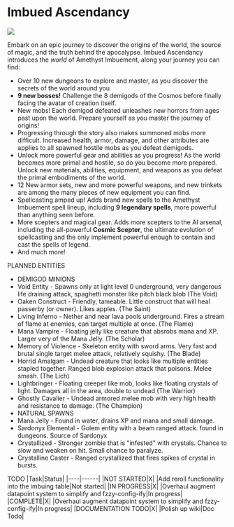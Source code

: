 # Imbued Ascendancy
<p align="left">
<a href="https://opensource.org/licenses/MIT"><img src="https://img.shields.io/badge/License-MIT-brightgreen.svg"></a>
</p>

Embark on an epic journey to discover the origins of the world, the source of magic, and the truth behind the apocalypse. Imbued Ascendancy introduces the *world* of Amethyst Imbuement, along your journey you can find:
* Over 10 new dungeons to explore and master, as you discover the secrets of the world around you
* **9 new bosses!** Challenge the 8 demigods of the Cosmos before finally facing the avatar of creation itself.
* New mobs! Each demigod defeated unleashes new horrors from ages past upon the world. Prepare yourself as you master the journey of origins!
* Progressing through the story also makes summoned mobs more difficult. Increased health, armor, damage, and other attributes are applies to all spawned hostile mobs as you defeat demigods.
* Unlock more powerful gear and abilities as you progress! As the world becomes more primal and hostile, so do you become more prepared. Unlock new materials, abilities, equipment, and weapons as you defeat the primal embodiments of the world.
* 12 New armor sets, new and more powerful weapons, and new trinkets are among the many pieces of new equipment you can find.
* Spellcasting amped up! Adds brand new spells to the Amethyst Imbuement spell lineup, including **9 legendary spells**, more powerful than anything seen before.
* More scepters and magical gear. Adds more scepters to the AI arsenal, including the all-powerful **Cosmic Scepter**, the ultimate evolution of spellcasting and the only implement powerful enough to contain and cast the spells of legend.
* And much more!

PLANNED ENTITIES
* DEMIGOD MINIONS
* Void Entity - Spawns only at light level 0 underground, very dangerous life draining attack, spaghetti monster like pitch black blob (The Void)
* Oaken Construct - Friendly, tameable. Little construct that will heal passerby (or owner). Likes apples. (The Saint)
* Living Inferno - Nether and near lava pools underground. Fires a stream of flame at enemies, can target multiple at once. (The Flame)
* Mana Vampire - Floating jelly like creature that absrobs mana and XP. Larger very of the Mana Jelly. (The Scholar)
* Memory of Violence - Skeleton entity with sword arms. Very fast and brutal single target melee attack, relatively squishy. (The Blade)
* Horrid Amalgam - Undead creature that looks like multiple entities stapled together. Ranged blob explosion attack that poisons. Melee smash. (The Lich)
* Lightbringer - Floating creeper like mob, looks like floating crystals of light. Damages all in the area, double to undead (The Warrior)
* Ghostly Cavalier - Undead armored melee mob with very high health and resistance to damage. (The Champion)
* NATURAL SPAWNS
* Mana Jelly - Found in water, drains XP and mana and small damage.
* Sardonyx Elemental - Golem entity with a beam ranged attack. found in dungeons. Source of Sardonyx
* Crystallized - Stronger zombie that is "infested" with crystals. Chance to slow and weaken on hit. Small chance to paralyze.
* Crystalline Caster - Ranged crystallized that fires spikes of crystal in bursts.

TODO
|Task|Status|
|----|------|
|NOT STARTED|X|
|Add reroll functionality into the imbuing table|Not started|
|IN PROGRESS|X|
|Overhaul augment datapoint system to simplify and fzzy-config-ify|In progress|
|COMPLETE|X|
|Overhaul augment datapoint system to simplify and fzzy-config-ify|In progress|
|DOCUMENTATION TODO|X|
|Polish up wiki|Doc Todo|
